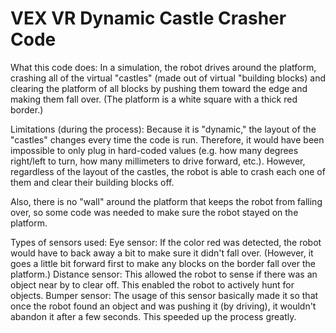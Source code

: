 # VEX VR Dynamic Castle Crasher Code

What this code does: In a simulation, the robot drives around the platform, crashing all of the virtual "castles" (made out of virtual "building blocks) and clearing the platform of all blocks by pushing them toward the edge and making them fall over. (The platform is a white square with a thick red border.)


Limitations (during the process): Because it is "dynamic," the layout of the "castles" changes every time the code is run. Therefore, it would have been impossible to only plug in hard-coded values (e.g. how many degrees right/left to turn, how many millimeters to drive forward, etc.). However, regardless of the layout of the castles, the robot is able to crash each one of them and clear their building blocks off.

Also, there is no "wall" around the platform that keeps the robot from falling over, so some code was needed to make sure the robot stayed on the platform.


Types of sensors used:
Eye sensor: If the color red was detected, the robot would have to back away a bit to make sure it didn't fall over. (However, it goes a little bit forward first to make any blocks on the border fall over the platform.) Distance sensor: This allowed the robot to sense if there was an object near by to clear off. This enabled the robot to actively hunt for objects. Bumper sensor: The usage of this sensor basically made it so that once the robot found an object and was pushing it (by driving), it wouldn't abandon it after a few seconds. This speeded up the process greatly.

